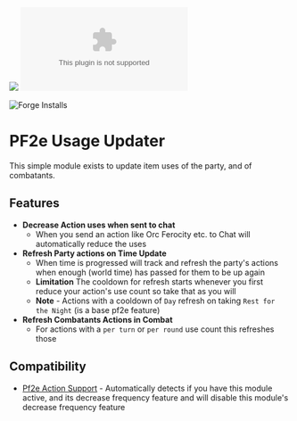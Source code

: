 ![](https://img.shields.io/badge/Foundry-v11-informational)
![Latest Release Download Count](https://img.shields.io/github/downloads/ChasarooniZ/pf2e-usage-updater/latest/module.zip)

<!--- Forge Bazaar Install % Badge -->
<!--- replace <your-module-name> with the `name` in your manifest -->
![Forge Installs](https://img.shields.io/badge/dynamic/json?label=Forge%20Installs&query=package.installs&suffix=%25&url=https%3A%2F%2Fforge-vtt.com%2Fapi%2Fbazaar%2Fpackage%2Fpf2e-item-activations&colorB=4aa94a)


# PF2e Usage Updater
This simple module exists to update item uses of the party, and of combatants.

## Features
- **Decrease Action uses when sent to chat**
    - When you send an action like Orc Ferocity etc. to Chat will automatically reduce the uses
- **Refresh Party actions on Time Update**
  - When time is progressed will track and refresh the party's actions when enough (world time) has passed for them to be up again
  - **Limitation** The cooldown for refresh starts whenever you first reduce your action's use count so take that as you will
  - **Note** - Actions with a cooldown of `Day` refresh on taking `Rest for the Night` (is a base pf2e feature)
- **Refresh Combatants Actions in Combat**
  - For actions with a `per turn` or `per round` use count this refreshes those

## Compatibility
- [Pf2e Action Support](https://github.com/reyzor1991/foundry-vtt-pf2e-action-support) - Automatically detects if you have this module active, and its decrease frequency feature and will disable this module's decrease frequency feature